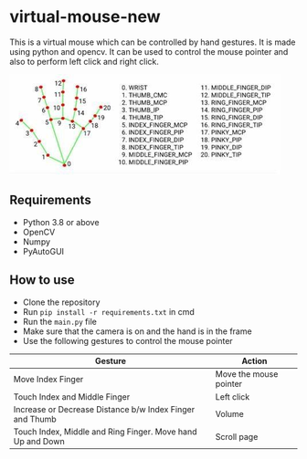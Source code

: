 # virtual-mouse-new

This is a virtual mouse which can be controlled by hand gestures. It is made using python and opencv. It can be used to control the mouse pointer and also to perform left click and right click.

![hands images](https://github.com/lokendarjangid/virtual-mouse-new/blob/main/hand%20image.jpg?raw=true)

## Requirements

- Python 3.8 or above
- OpenCV
- Numpy
- PyAutoGUI

## How to use

- Clone the repository
- Run ```pip install -r requirements.txt``` in cmd
- Run the `main.py` file
- Make sure that the camera is on and the hand is in the frame
- Use the following gestures to control the mouse pointer

| Gesture | Action |
| --- | --- |
| Move Index Finger | Move the mouse pointer |
| Touch Index and Middle Finger | Left click |
| Increase or Decrease Distance b/w Index Finger and Thumb | Volume |
| Touch Index, Middle and Ring Finger. Move hand Up and Down | Scroll page |

